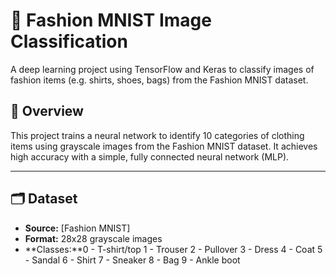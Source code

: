 # 🧥 Fashion MNIST Image Classification

A deep learning project using TensorFlow and Keras to classify images of fashion items (e.g. shirts, shoes, bags) from the Fashion MNIST dataset.

## 🧠 Overview

This project trains a neural network to identify 10 categories of clothing items using grayscale images from the Fashion MNIST dataset. It achieves high accuracy with a simple, fully connected neural network (MLP).

---

## 🗂️ Dataset

- **Source:** [Fashion MNIST]
- **Format:** 28x28 grayscale images
- **Classes:**0 - T-shirt/top 1 - Trouser 2 - Pullover 3 - Dress 4 - Coat 5 - Sandal 6 - Shirt 7 - Sneaker 8 - Bag 9 - Ankle boot



